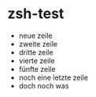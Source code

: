# zsh-test
+ neue zeile
+ zweite zeile
+ dritte zeile
+ vierte zeile
+ fünfte zeile
+ noch eine letzte zeile
+ doch noch was
